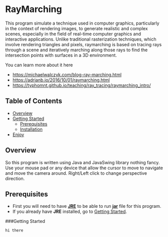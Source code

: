 # RayMarching
This program simulate a technique used in computer graphics, particularly in the context of rendering images, to generate realistic and complex scenes, especially in the field of real-time computer graphics and interactive applications. Unlike traditional rasterization techniques, which involve rendering triangles and pixels, raymarching is based on tracing rays through a scene and iteratively marching along those rays to find the intersection points with surfaces in a 3D environment.

You can learn more about it here
- https://michaelwalczyk.com/blog-ray-marching.html
- https://adrianb.io/2016/10/01/raymarching.html
- https://typhomnt.github.io/teaching/ray_tracing/raymarching_intro/

## Table of Contents

- [Overview](#overview)
- [Getting Started](#getting-started)
  - [Prerequisites](#prerequisites)
  - [Installation](#installation)
- [Enjoy](#enjoy)

## Overview

So this program is written using Java and JavaSwing library nothing fancy. Use your mouse pad or any device that allow the cursor to move to navigate and move the camera around. 
Right/Left click to change perspective direction.

## Prerequisites
- First you will need to have [**JRE**](https://www.guru99.com/how-to-open-a-jar-file.html#:~:text=You%20need%20a%20Java%20Runtime,and%20it%20will%20start%20running.) to be able to run [**jar**](https://docs.oracle.com/javase/8/docs/technotes/guides/jar/jarGuide.html) file for this program.
- If you already have **JRE** installed, go to [Getting Started](#getting-started).

###Getting Started


```bash
hi there
```
